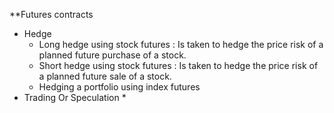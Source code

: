 **Futures contracts 
* Hedge
	* Long hedge using stock futures : Is taken to hedge the price risk of a planned future purchase of a stock.
	* Short hedge using stock futures : Is taken to hedge the price risk of a planned future sale of a stock.
	* Hedging a portfolio using index futures
* Trading Or Speculation
	* 